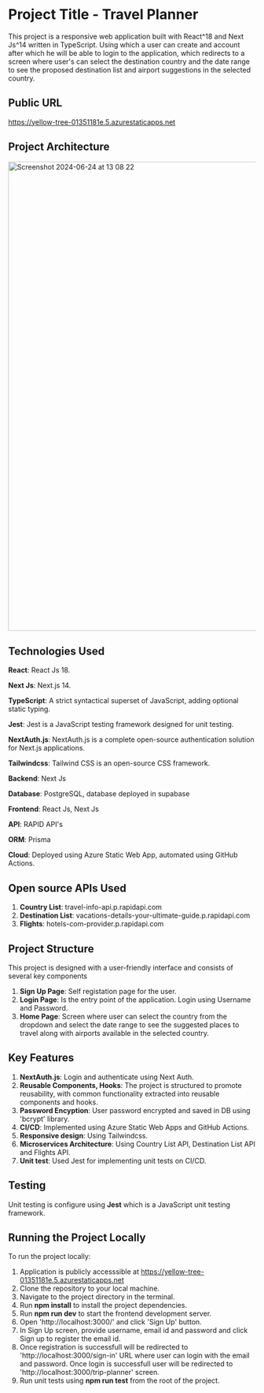 # Project Title - Travel Planner
This project is a responsive web application built with React^18 and Next Js^14 written in TypeScript. Using which a user can create and account after which he will be able to login to the application, which redirects to a screen where user's can select the destination country and the date range to see the proposed destination list and airport suggestions in the selected country.

## Public URL
https://yellow-tree-01351181e.5.azurestaticapps.net

## Project Architecture
<img width="952" alt="Screenshot 2024-06-24 at 13 08 22" src="https://github.com/sujithmu/travel-planner/assets/41791057/861bf78c-5646-4f0c-9b3e-edeb14b8b7d9">

## Technologies Used
**React**: React Js 18.

**Next Js**: Next.js 14.

**TypeScript**: A strict syntactical superset of JavaScript, adding optional static typing.

**Jest**: Jest is a JavaScript testing framework designed for unit testing.

**NextAuth.js**: NextAuth.js is a complete open-source authentication solution for Next.js applications.

**Tailwindcss**: Tailwind CSS is an open-source CSS framework.

**Backend**: Next Js

**Database**: PostgreSQL, database deployed in supabase

**Frontend**: React Js, Next Js

**API**: RAPID API's

**ORM**: Prisma

**Cloud**: Deployed using Azure Static Web App, automated using GitHub Actions.

## Open source APIs Used
1. **Country List**: travel-info-api.p.rapidapi.com
2. **Destination List**: vacations-details-your-ultimate-guide.p.rapidapi.com
3. **Flights**: hotels-com-provider.p.rapidapi.com

## Project Structure
This project is designed with a user-friendly interface and consists of several key components

1. **Sign Up Page**: Self registation page for the user.
2. **Login Page**: Is the entry point of the application. Login using Username and Password.
3. **Home Page**: Screen where user can select the country from the dropdown and select the date range to see the suggested places to   
    travel along with airports available in the selected country.

## Key Features
1. **NextAuth.js**: Login and authenticate using Next Auth.
2. **Reusable Components, Hooks**: The project is structured to promote reusability, with common functionality extracted into reusable  
    components and hooks.
3. **Password Encyption**: User password encrypted and saved in DB using 'bcrypt' library.
4. **CI/CD**: Implemented using Azure Static Web Apps and GitHub Actions.
5. **Responsive design**: Using Tailwindcss.
6. **Microservices Architecture**: Using Country List API, Destination List API and Flights API.
7. **Unit test**: Used Jest for implementing unit tests on CI/CD.

## Testing
Unit testing is configure using **Jest** which is a JavaScript unit testing framework.

## Running the Project Locally
To run the project locally:

1. Application is publicly accesssible at https://yellow-tree-01351181e.5.azurestaticapps.net
2. Clone the repository to your local machine.
3. Navigate to the project directory in the terminal.
4. Run **npm install** to install the project dependencies.
5. Run **npm run dev** to start the frontend development server. 
6. Open 'http://localhost:3000/' and click 'Sign Up' button.
7. In Sign Up screen, provide username, email id and password and click Sign up to register the email id.
8. Once registration is successfull will be redirected to 'http://localhost:3000/sign-in' URL where user can login with the email and 
    password. Once login is successfull user will be redirected to 'http://localhost:3000/trip-planner' screen.
9. Run unit tests using **npm run test** from the root of the project.
